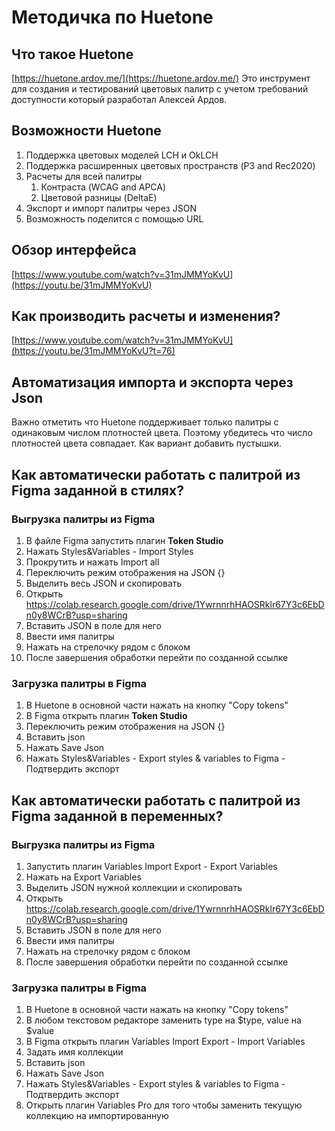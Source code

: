 # Методичка по Huetone
## Что такое Huetone
[https://huetone.ardov.me/](https://huetone.ardov.me/)
Это инструмент для создания и тестирований цветовых палитр с учетом требований доступности который разработал Алексей Ардов.
## Возможности Huetone
1. Поддержка цветовых моделей LCH и OkLCH  
2. Поддержка расширенных цветовых пространств (P3 and Rec2020)  
3. Расчеты для всей палитры  
	1. Контраста (WCAG and APCA)  
	2. Цветовой разницы (DeltaE)
4. Экспорт и импорт палитры через JSON
5. Возможность поделится с помощью URL
## Обзор интерфейса
[https://www.youtube.com/watch?v=31mJMMYoKvU](https://youtu.be/31mJMMYoKvU)
## Как производить расчеты и изменения?  
[https://www.youtube.com/watch?v=31mJMMYoKvU](https://youtu.be/31mJMMYoKvU?t=76)
## Автоматизация импорта и экспорта через Json
Важно отметить что Huetone поддерживает только палитры с одинаковым числом плотностей цвета.
Поэтому убедитесь что число плотностей цвета совпадает. Как вариант добавить пустышки.
## Как автоматически работать с палитрой из Figma заданной в стилях?  
### Выгрузка палитры из Figma 
1. В файле Figma запустить плагин **Token Studio**
2. Нажать Styles&Variables - Import Styles
3. Прокрутить и нажать Import all
4. Переключить режим отображения на JSON {}
5. Выделить весь JSON и скопировать
6. Открыть https://colab.research.google.com/drive/1YwrnnrhHAOSRklr67Y3c6EbDn0y8WCrB?usp=sharing
7. Вставить JSON в поле для него
8. Ввести имя палитры
9. Нажать на стрелочку рядом с блоком
10. После завершения обработки перейти по созданной ссылке
### Загрузка палитры в Figma
1. В Huetone в основной части нажать на кнопку "Copy tokens"
2. В Figma открыть плагин **Token Studio**
3. Переключить режим отображения на JSON {}
4. Вставить json
5. Нажать Save Json
6. Нажать Styles&Variables - Export styles & variables to Figma - Подтвердить экспорт
## Как автоматически работать с палитрой из Figma заданной в переменных?  
### Выгрузка палитры из Figma 
1. Запустить плагин Variables Import Export - Export Variables
2. Нажать на Export Variables
3. Выделить JSON нужной коллекции и скопировать
6. Открыть https://colab.research.google.com/drive/1YwrnnrhHAOSRklr67Y3c6EbDn0y8WCrB?usp=sharing
7. Вставить JSON в поле для него
8. Ввести имя палитры
9. Нажать на стрелочку рядом с блоком
10. После завершения обработки перейти по созданной ссылке
### Загрузка палитры в Figma
1. В Huetone в основной части нажать на кнопку "Copy tokens"
2. В любом текстовом редакторе заменить type на $type, value на $value
3. В Figma открыть плагин Variables Import Export - Import Variables
4. Задать имя коллекции
5. Вставить json
6. Нажать Save Json
7. Нажать Styles&Variables - Export styles & variables to Figma - Подтвердить экспорт
8. Открыть плагин Variables Pro для того чтобы заменить текущую коллекцию на импортированную

